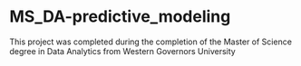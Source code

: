 # MS_DA-predictive_modeling
This project was completed during the completion of the Master of Science degree in Data Analytics from Western Governors University
